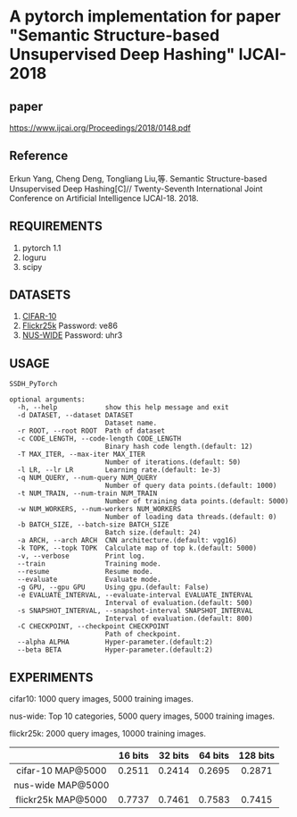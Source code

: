 # A pytorch implementation for paper "Semantic Structure-based Unsupervised Deep Hashing" IJCAI-2018
## paper
https://www.ijcai.org/Proceedings/2018/0148.pdf

## Reference
Erkun Yang, Cheng Deng, Tongliang Liu,等. Semantic Structure-based Unsupervised Deep Hashing[C]// Twenty-Seventh International Joint Conference on Artificial Intelligence IJCAI-18. 2018.

## REQUIREMENTS
1. pytorch 1.1
2. loguru
3. scipy

## DATASETS
1. [CIFAR-10](http://www.cs.toronto.edu/~kriz/cifar-10-python.tar.gz)
2. [Flickr25k](https://pan.baidu.com/s/1Bcr5K33l7QFwIRygNxwJ4w) Password: ve86
3. [NUS-WIDE](https://pan.baidu.com/s/1f9mKXE2T8XpIq8p7y8Fa6Q) Password: uhr3

## USAGE
```
SSDH_PyTorch

optional arguments:
  -h, --help            show this help message and exit
  -d DATASET, --dataset DATASET
                        Dataset name.
  -r ROOT, --root ROOT  Path of dataset
  -c CODE_LENGTH, --code-length CODE_LENGTH
                        Binary hash code length.(default: 12)
  -T MAX_ITER, --max-iter MAX_ITER
                        Number of iterations.(default: 50)
  -l LR, --lr LR        Learning rate.(default: 1e-3)
  -q NUM_QUERY, --num-query NUM_QUERY
                        Number of query data points.(default: 1000)
  -t NUM_TRAIN, --num-train NUM_TRAIN
                        Number of training data points.(default: 5000)
  -w NUM_WORKERS, --num-workers NUM_WORKERS
                        Number of loading data threads.(default: 0)
  -b BATCH_SIZE, --batch-size BATCH_SIZE
                        Batch size.(default: 24)
  -a ARCH, --arch ARCH  CNN architecture.(default: vgg16)
  -k TOPK, --topk TOPK  Calculate map of top k.(default: 5000)
  -v, --verbose         Print log.
  --train               Training mode.
  --resume              Resume mode.
  --evaluate            Evaluate mode.
  -g GPU, --gpu GPU     Using gpu.(default: False)
  -e EVALUATE_INTERVAL, --evaluate-interval EVALUATE_INTERVAL
                        Interval of evaluation.(default: 500)
  -s SNAPSHOT_INTERVAL, --snapshot-interval SNAPSHOT_INTERVAL
                        Interval of evaluation.(default: 800)
  -C CHECKPOINT, --checkpoint CHECKPOINT
                        Path of checkpoint.
  --alpha ALPHA         Hyper-parameter.(default:2)
  --beta BETA           Hyper-parameter.(default:2)
  ```

## EXPERIMENTS
cifar10: 1000 query images, 5000 training images.

nus-wide: Top 10 categories, 5000 query images, 5000 training images.

flickr25k: 2000 query images, 10000 training images.


 | | 16 bits | 32 bits | 64 bits | 128 bits 
   :-:   |  :-:    |   :-:   |   :-:   |   :-:     
cifar-10 MAP@5000 | 0.2511 | 0.2414 | 0.2695 | 0.2871
nus-wide MAP@5000 |  |  |  | 
flickr25k MAP@5000 | 0.7737 | 0.7461 | 0.7583 | 0.7415
